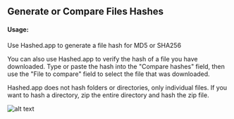 ## Generate or Compare Files Hashes

#### Usage:
Use Hashed.app to generate a file hash for MD5 or SHA256

You can also use Hashed.app to verify the hash of a file you have downloaded. Type or paste the hash into the "Compare hashes" field, then use the "File to compare" field to select the file that was downloaded.

Hashed.app does not hash folders or directories, only individual files. If you want to hash a directory, zip the entire directory and hash the zip file.


![alt text](https://redlinetech.files.wordpress.com/2017/05/hashed_01.png?w=625)

